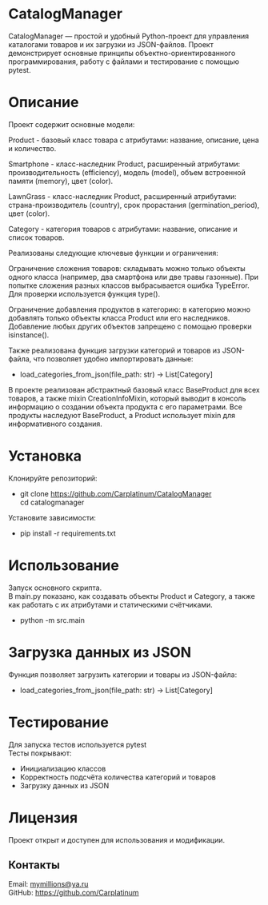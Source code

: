 # CatalogManager  
CatalogManager — простой и удобный Python-проект для управления каталогами товаров и их загрузки из JSON-файлов. Проект демонстрирует основные принципы объектно-ориентированного программирования, работу с файлами и тестирование с помощью pytest.
# Описание
Проект содержит основные модели:

Product - базовый класс товара с атрибутами: название, описание, цена и количество.

Smartphone - класс-наследник Product, расширенный атрибутами: производительность (efficiency), модель (model), объем встроенной памяти (memory), цвет (color).

LawnGrass - класс-наследник Product, расширенный атрибутами: страна-производитель (country), срок прорастания (germination_period), цвет (color).

Category - категория товаров с атрибутами: название, описание и список товаров.

Реализованы следующие ключевые функции и ограничения:

Ограничение сложения товаров: складывать можно только объекты одного класса (например, два смартфона или две травы газонные). При попытке сложения разных классов выбрасывается ошибка TypeError. Для проверки используется функция type().

Ограничение добавления продуктов в категорию: в категорию можно добавлять только объекты класса Product или его наследников. Добавление любых других объектов запрещено с помощью проверки isinstance().

Также реализована функция загрузки категорий и товаров из JSON-файла, что позволяет удобно импортировать данные:  
* load_categories_from_json(file_path: str) -> List[Category]

В проекте реализован абстрактный базовый класс BaseProduct для всех товаров, а также mixin CreationInfoMixin, который выводит в консоль информацию о создании объекта продукта с его параметрами. Все продукты наследуют BaseProduct, а Product использует mixin для информативного создания.

# Установка
Клонируйте репозиторий:  
* git clone https://github.com/Carplatinum/CatalogManager  
cd catalogmanager  

Установите зависимости:  
* pip install -r requirements.txt  

# Использование
Запуск основного скрипта.  
В main.py показано, как создавать объекты Product и Category, а также как работать с их атрибутами и статическими счётчиками.  
* python -m src.main
# Загрузка данных из JSON
Функция позволяет загрузить категории и товары из JSON-файла:  
* load_categories_from_json(file_path: str) -> List[Category]  
# Тестирование
Для запуска тестов используется pytest  
Тесты покрывают:
* Инициализацию классов
* Корректность подсчёта количества категорий и товаров
* Загрузку данных из JSON  
# Лицензия
Проект открыт и доступен для использования и модификации.
## Контакты

Email: mymillions@ya.ru  
GitHub: https://github.com/Carplatinum
